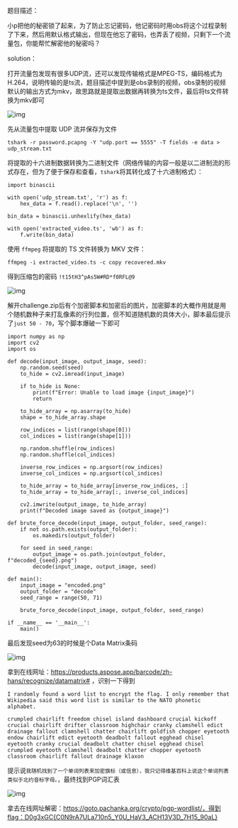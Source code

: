 题目描述：

小p把他的秘密锁了起来，为了防止忘记密码，他记密码时用obs将这个过程录制了下来，然后用默认格式输出，但现在他忘了密码，也弄丢了视频，只剩下一个流量包，你能帮忙解密他的秘密吗？

solution：

打开流量包发现有很多UDP流，还可以发现传输格式是MPEG-TS，编码格式为H.264，说明传输的是ts流，题目描述中提到是obs录制的视频，obs录制的视频默认的输出方式为mkv，故思路就是提取出数据再转换为ts文件，最后将ts文件转换为mkv即可

![img](https://cdn.nlark.com/yuque/0/2024/png/39254810/1733573208613-ee122828-66c4-4edc-b845-96be556616f8.png)

先从流量包中提取 UDP 流并保存为文件

```plain
tshark -r password.pcapng -Y "udp.port == 5555" -T fields -e data > udp_stream.txt
```

将提取的十六进制数据转换为二进制文件（网络传输的内容一般是以二进制流的形式存在，但为了便于保存和查看，`tshark`将其转化成了十六进制格式）：

```plain
import binascii

with open('udp_stream.txt', 'r') as f:
    hex_data = f.read().replace('\n', '')

bin_data = binascii.unhexlify(hex_data)

with open('extracted_video.ts', 'wb') as f:
    f.write(bin_data)
```

使用 `ffmpeg` 将提取的 TS 文件转换为 MKV 文件：

```plain
ffmpeg -i extracted_video.ts -c copy recovered.mkv
```

得到压缩包的密码 `!t15tH3^pAs5W#RD*f0RFL@9`

![img](https://cdn.nlark.com/yuque/0/2024/png/39254810/1733573231987-47ddeb82-f575-419d-8a79-750b42cbd715.png)

解开challenge.zip后有个加密脚本和加密后的图片，加密脚本的大概作用就是用个随机数种子来打乱像素的行列位置，但不知道随机数的具体大小，脚本最后提示了`just 50 - 70`，写个脚本爆破一下即可

```plain
import numpy as np
import cv2
import os

def decode(input_image, output_image, seed):
    np.random.seed(seed)  
    to_hide = cv2.imread(input_image)
    
    if to_hide is None:
        print(f"Error: Unable to load image {input_image}")
        return
    
    to_hide_array = np.asarray(to_hide)
    shape = to_hide_array.shape

    row_indices = list(range(shape[0]))
    col_indices = list(range(shape[1]))

    np.random.shuffle(row_indices)
    np.random.shuffle(col_indices)

    inverse_row_indices = np.argsort(row_indices)
    inverse_col_indices = np.argsort(col_indices)

    to_hide_array = to_hide_array[inverse_row_indices, :]
    to_hide_array = to_hide_array[:, inverse_col_indices]

    cv2.imwrite(output_image, to_hide_array)
    print(f"Decoded image saved as {output_image}")

def brute_force_decode(input_image, output_folder, seed_range):
    if not os.path.exists(output_folder):
        os.makedirs(output_folder)

    for seed in seed_range:
        output_image = os.path.join(output_folder, f"decoded_{seed}.png")
        decode(input_image, output_image, seed)

def main():
    input_image = "encoded.png"  
    output_folder = "decode"  
    seed_range = range(50, 71)  

    brute_force_decode(input_image, output_folder, seed_range)

if __name__ == '__main__':
    main()
```

最后发现seed为63的时候是个Data Matrix条码

![img](https://cdn.nlark.com/yuque/0/2024/png/39254810/1733573285314-0500f056-c2fb-49d6-8aa4-00b819a5dc2e.png)

拿到在线网址：https://products.aspose.app/barcode/zh-hans/recognize/datamatrix# ，识别一下得到

```
I randomly found a word list to encrypt the flag. I only remember that Wikipedia said this word list is similar to the NATO phonetic alphabet.

crumpled chairlift freedom chisel island dashboard crucial kickoff crucial chairlift drifter classroom highchair cranky clamshell edict drainage fallout clamshell chatter chairlift goldfish chopper eyetooth endow chairlift edict eyetooth deadbolt fallout egghead chisel eyetooth cranky crucial deadbolt chatter chisel egghead chisel crumpled eyetooth clamshell deadbolt chatter chopper eyetooth classroom chairlift fallout drainage klaxon
```

提示说`我随机找到了一个单词列表来加密旗标（或信息），我只记得维基百科上说这个单词列表类似于北约音标字母。`，最终找到PGP词汇表

![img](https://cdn.nlark.com/yuque/0/2024/png/39254810/1733573302465-487c33ed-5874-43aa-ae28-bba3ab1c5658.png)

拿去在线网址解密：https://goto.pachanka.org/crypto/pgp-wordlist/，得到flag：D0g3xGC{C0N9rA7ULa710n5_Y0U_HaV3_ACH13V3D_7H15_90aL}